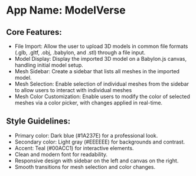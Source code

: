# **App Name**: ModelVerse

## Core Features:

- File Import: Allow the user to upload 3D models in common file formats (.glb, .gltf, .obj, .babylon, and .stl) through a file input.
- Model Display: Display the imported 3D model on a Babylon.js canvas, handling initial model setup.
- Mesh Sidebar: Create a sidebar that lists all meshes in the imported model.
- Mesh Selection: Enable selection of individual meshes from the sidebar to allow users to interact with individual meshes
- Mesh Color Customization: Enable users to modify the color of selected meshes via a color picker, with changes applied in real-time.

## Style Guidelines:

- Primary color: Dark blue (#1A237E) for a professional look.
- Secondary color: Light gray (#EEEEEE) for backgrounds and contrast.
- Accent: Teal (#00ACC1) for interactive elements.
- Clean and modern font for readability.
- Responsive design with sidebar on the left and canvas on the right.
- Smooth transitions for mesh selection and color changes.
